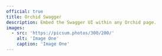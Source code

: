 ```yaml
---
official: true
title: Orchid Swagger
description: Embed the Swagger UI within any Orchid page.
images:
  - src: 'https://picsum.photos/300/200/'
    alt: 'Image One'
    caption: 'Image One'
---
```

